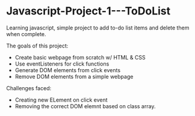 # Javascript-Project-1---ToDoList

Learning javascript, simple project to add to-do list items and delete them when complete.

The goals of this project: 
- Create basic webpage from scratch w/ HTML & CSS
-  Use eventListeners for click functions
- Generate DOM elements from click events
- Remove DOM elements from a simple webpage 

Challenges faced: 
* Creating new ELement on click event
* Removing the correct DOM elemnt based on class array.
